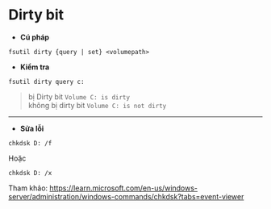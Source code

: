 # Dirty bit
- **Cú pháp**
```
fsutil dirty {query | set} <volumepath>
```

- **Kiểm tra**
```
fsutil dirty query c:
```
>bị Dirty bit ```Volume C: is dirty``` </br>
>không bị dirty bit ```Volume C: is not dirty```
*****************************
- **Sửa lỗi** </br>
```
chkdsk D: /f
```
Hoặc
```
chkdsk D: /x
```

Tham khảo: https://learn.microsoft.com/en-us/windows-server/administration/windows-commands/chkdsk?tabs=event-viewer
